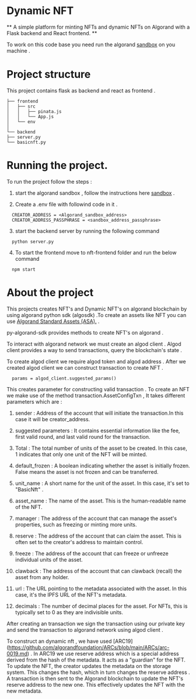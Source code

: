 # Dynamic NFT

** A simple platform for minting NFTs and dynamic NFTs on Algorand with a Flask backend and React frontend. **

To work on this code base you need run the algorand [sandbox](https://github.com/algorand/sandbox) on you machine .

# Project structure

This project contains flask as backend and react as frontend .

```
├── frontend
│   ├── src
│   │   ├── pinata.js
│   │   └── App.js
│   └── env
│
└── backend
├── server.py
└── basicnft.py
```
# Running the project.
To run the project follow the steps :
1. start the algorand sandbox , follow the instructions here [sandbox](https://github.com/algorand/sandbox) .

2. Create a .env file with followind code in it .
```
  CREATOR_ADDRESS = <Algorand_sandbox_address>  
  CREATOR_ADDRESS_PASSPHRASE = <sandbox_address_passphrase>
```
3. start the backend server by running the following command 
```
  python server.py
```
4. To start the frontend move to nft-frontend folder and run the below command
```
  npm start
```
# About the project
This projects creates NFT's and Dynamic NFT's on algorand blockchain by using algorand python sdk (algosdk) .To create an assets like NFT you can use [Algorand Standard Assets (ASA).](https://developer.algorand.org/docs/get-details/asa/) .

py-algorand-sdk provides methods to create NFT's on algorand .

To interact with algorand network we must create an algod client . Algod client provides a way to send transactions, query the blockchain's state .

To create algod client we require algod token and algod address . After we created algod client we can construct transaction to create NFT .

```
  params = algod_client.suggested_params()
```
This creates parameter for constructing valid transaction . To create an NFT we make use of the method transaction.AssetConfigTxn , It takes different parameters which are :

1. sender : Address of the account that will initiate the transaction.In this case it will be creator_address.

2. suggested parameters : It contains essential information like the fee, first valid round, and last valid round for the transaction.

3. Total : The total number of units of the asset to be created. In this case, 1 indicates that only one unit of the NFT will be minted.

4. default_frozen : A boolean indicating whether the asset is initially frozen. False means the asset is not frozen and can be transferred.

5. unit_name : A short name for the unit of the asset. In this case, it's set to "BasicNft" .

6. asset_name : The name of the asset. This is the human-readable name of the NFT.

7. manager : The address of the account that can manage the asset's properties, such as freezing or minting more units.

8. reserve : The address of the account that can claim the asset. This is often set to the creator's address to maintain control.

9. freeze : The address of the account that can freeze or unfreeze individual units of the asset.

10. clawback : The address of the account that can clawback (recall) the asset from any holder.

11. url : The URL pointing to the metadata associated with the asset. In this case, it's the IPFS URL of the NFT's metadata.

12. decimals : The number of decimal places for the asset. For NFTs, this is typically set to 0 as they are indivisible units.

After creating an transaction we sign the transaction using our private key and send the transaction to algorand network using algod client .

To construct an dynamic nft , we have used [ARC19] (https://github.com/algorandfoundation/ARCs/blob/main/ARCs/arc-0019.md) . In ARC19 we use reserve address which is a special address derived from the hash of the metadata. It acts as a "guardian" for the NFT. To update the NFT, the creator updates the metadata on the storage system. This changes the hash, which in turn changes the reserve address . A transaction is then sent to the Algorand blockchain to update the NFT's reserve address to the new one. This effectively updates the NFT with the new metadata.









